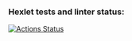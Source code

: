 ### Hexlet tests and linter status:
[![Actions Status](https://github.com/Albert-back-end/python-project-49/actions/workflows/hexlet-check.yml/badge.svg)](https://github.com/Albert-back-end/python-project-49/actions)